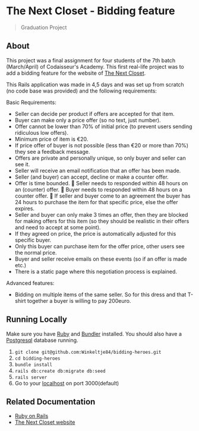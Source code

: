 # The Next Closet - Bidding feature
> Graduation Project

## About
This project was a final assignment for four students of the 7th batch (March/April) of Codaisseur's Academy. This first real-life project was to add a bidding feature for the website of [The Next Closet](https://thenextcloset.com/).

This Rails application was made in 4,5 days and was set up from scratch (no code base was provided) and the following requirements:

Basic Requirements:
- Seller can decide per product if offers are accepted for that item.
- Buyer can make only a price offer (so no text, just number).
- Offer cannot be lower than 70% of initial price (to prevent users sending ridiculous low offers).
- Minimum price of item is €20.
- If price offer of buyer is not possible (less than €20 or more than 70%) they see a feedback message.
- Offers are private and personally unique, so only buyer and seller can see it.
- Seller will receive an email notification that an offer has been made.
- Seller (and buyer) can accept, decline or make a counter offer.
- Offer is time bounded.
 Seller needs to responded within 48 hours on an (counter) offer.
 Buyer needs to responded within 48 hours on a counter offer.
 If seller and buyer come to an agreement the buyer has 24 hours to purchase the item for that specific price, else the offer expires.
- Seller and buyer can only make 3 times an offer, then they are blocked for making offers for this item (so they should be realistic in their offers and need to accept at some point).
- If they agreed on price, the price is automatically adjusted for this specific buyer.
- Only this buyer can purchase item for the offer price, other users see the normal price.
- Buyer and seller receive emails on these events (so if an offer is made etc.)
- There is a static page where this negotiation process is explained.

Advanced features:
- Bidding on multiple items of the same seller. So for this dress and that T-shirt together a buyer is willing to pay 200euro.


## Running Locally
Make sure you have [Ruby](https://www.ruby-lang.org/en/) and [Bundler](http://bundler.io/) installed.
You should also have a [Postgresql](https://www.postgresql.org/) database running.

  1. `git clone git@github.com:Winkeltje84/bidding-heroes.git`
  2. `cd bidding-heroes`
  3. `bundle install`
  4. `rails db:create db:migrate db:seed`
  5. `rails server`
  6. Go to your [localhost](http://localhost:3000) on port 3000(default)

## Related Documentation
  * [Ruby on Rails](http://rubyonrails.org/)
  * [The Next Closet website](https://thenextcloset.com/)
